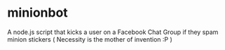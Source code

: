 # minionbot
A node.js script that kicks a user on a Facebook Chat Group if they spam minion stickers
( Necessity is the mother of invention :P )
